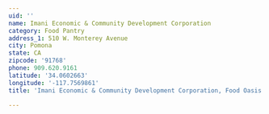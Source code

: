 ```yaml
---
uid: ''
name: Imani Economic & Community Development Corporation
category: Food Pantry
address_1: 510 W. Monterey Avenue
city: Pomona
state: CA
zipcode: '91768'
phone: 909.620.9161
latitude: '34.0602663'
longitude: '-117.7569861'
title: 'Imani Economic & Community Development Corporation, Food Oasis Los Angeles'

---
```

